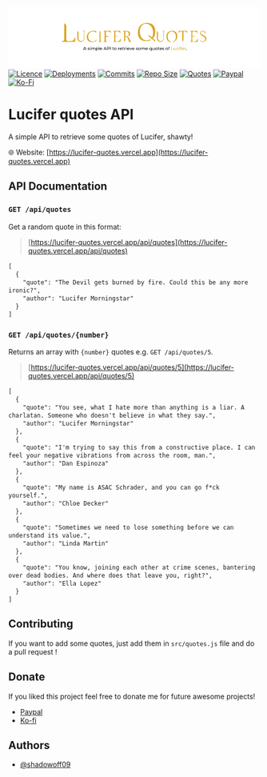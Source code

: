 ![](src/public/images/banner.png)</br>
[![Licence](https://img.shields.io/github/license/shadowoff09/lucifer-quotes)](https://github.com/shadowoff09/lucifer-quotes/blob/main/LICENSE)
[![Deployments](https://img.shields.io/github/deployments/shadowoff09/lucifer-quotes/lucifer-quotes)](https://github.com/shadowoff09/lucifer-quotes)
[![Commits](https://img.shields.io/github/last-commit/shadowoff09/lucifer-quotes)](https://github.com/shadowoff09/lucifer-quotes/commits/main)
[![Repo Size](https://img.shields.io/github/repo-size/shadowoff09/lucifer-quotes)](https://github.com/shadowoff09/lucifer-quotes)
[![Quotes](https://img.shields.io/badge/quotes-67-blue)](https://github.com/shadowoff09/lucifer-quotes/blob/main/quotes.js)
[![Paypal](https://img.shields.io/badge/Paypal-Donate-blue)](https://paypal.me/diogogaspar123)
[![Ko-Fi](https://img.shields.io/badge/Ko--Fi-Donate-ff69b4)](https://ko-fi.com/shadowoff09)


# Lucifer quotes API

A simple API to retrieve some quotes of Lucifer, shawty!

:globe_with_meridians: Website: [https://lucifer-quotes.vercel.app](https://lucifer-quotes.vercel.app)

## API Documentation

### `GET /api/quotes`

Get a random quote in this format:

> [https://lucifer-quotes.vercel.app/api/quotes](https://lucifer-quotes.vercel.app/api/quotes)

	[
	  {
	    "quote": "The Devil gets burned by fire. Could this be any more ironic?",
	    "author": "Lucifer Morningstar"
	  }
	]


### `GET /api/quotes/{number}`

Returns an array with `{number}` quotes e.g. `GET /api/quotes/5`.

> [https://lucifer-quotes.vercel.app/api/quotes/5](https://lucifer-quotes.vercel.app/api/quotes/5)

	[
	  {
	    "quote": "You see, what I hate more than anything is a liar. A charlatan. Someone who doesn't believe in what they say.",
	    "author": "Lucifer Morningstar"
	  },
	  {
	    "quote": "I'm trying to say this from a constructive place. I can feel your negative vibrations from across the room, man.",
	    "author": "Dan Espinoza"
	  },
	  {
	    "quote": "My name is ASAC Schrader, and you can go f*ck yourself.",
	    "author": "Chloe Decker"
	  },
	  {
	    "quote": "Sometimes we need to lose something before we can understand its value.",
	    "author": "Linda Martin"
	  },
	  {
	    "quote": "You know, joining each other at crime scenes, bantering over dead bodies. And where does that leave you, right?",
	    "author": "Ella Lopez"
	  }
	]


## Contributing

If you want to add some quotes, just add them in `src/quotes.js` file and do a pull request !

## Donate
If you liked this project feel free to donate me for future awesome projects!</br>
- [Paypal](https://paypal.me/diogogaspar123)</br>
- [Ko-fi](https://ko-fi.com/shadowoff09)

## Authors

- [@shadowoff09](https://www.github.com/shadowoff09)
